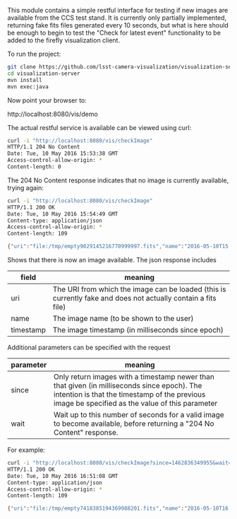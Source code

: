 This module contains a simple restful interface for testing if new images are available from the CCS test stand. It is 
currently only partially implemented, returning fake fits files generated every 10 seconds, 
but what is here should be enough to begin to test the "Check for latest event"
functionality to be added to the firefly visualization client.

To run the project:

```bash
git clone https://github.com/lsst-camera-visualization/visualization-server.git
cd visualization-server
mvn install
mvn exec:java
```

Now point your browser to:

http://localhost:8080/vis/demo

The actual restful service is available can be viewed using curl:

```bash
curl -i "http://localhost:8080/vis/checkImage"
HTTP/1.1 204 No Content
Date: Tue, 10 May 2016 15:53:38 GMT
Access-control-allow-origin: *
Content-length: 0
```

The 204 No Content response indicates that no image is currently available, trying again:

```bash
curl -i "http://localhost:8080/vis/checkImage"
HTTP/1.1 200 OK
Date: Tue, 10 May 2016 15:54:49 GMT
Content-type: application/json
Access-control-allow-origin: *
Content-length: 109

{"uri":"file:/tmp/empty9029145216770999997.fits","name":"2016-05-10T15:54:40.898Z","timestamp":1462895680898}
```
Shows that there is now an image available. The json response includes

field|meaning
-----|-------
uri|The URI from which the image can be loaded (this is currently fake and does not actually contain a fits file)
name|The image name (to be shown to the user)
timestamp|The image timestamp (in milliseconds since epoch)

Additional parameters can be specified with the request

parameter|meaning
---------|-------
since|Only return images with a timestamp newer than that given (in milliseconds since epoch). The intention is that the timestamp of the previous image be specified as the value of this parameter
wait|Wait up to this number of seconds for a valid image to become available, before returning a "204 No Content" response.

For example:

```bash
curl -i "http://localhost:8080/vis/checkImage?since=1462836349955&wait=10"
HTTP/1.1 200 OK
Date: Tue, 10 May 2016 16:51:08 GMT
Content-type: application/json
Access-control-allow-origin: *
Content-length: 109

{"uri":"file:/tmp/empty7418385194369988201.fits","name":"2016-05-10T16:51:07.393Z","timestamp":1462899067393}
